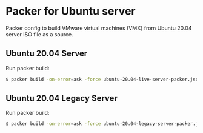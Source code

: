 # Packer for Ubuntu server

Packer config to build VMware virtual machines (VMX) from Ubuntu 20.04 server ISO file as a source.


## Ubuntu 20.04 Server

Run packer build:

```bash
$ packer build -on-error=ask -force ubuntu-20.04-live-server-packer.json
```


## Ubuntu 20.04 Legacy Server

Run packer build:
```bash
$ packer build -on-error=ask -force ubuntu-20.04-legacy-server-packer.json
```
